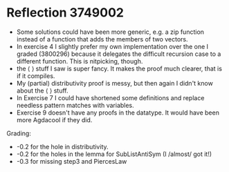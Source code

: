 # Reflection 3749002

- Some solutions could have been more generic, e.g. a zip function instead of a function that adds the members of two vectors.
- In exercise 4 I slightly prefer my own implementation over the one I graded (3800296) because it delegates the difficult recursion case to a different function. This is nitpicking, though.
- the ⟨ ⟩ stuff I saw is super fancy. It makes the proof much clearer, that is if it compiles.
- My (partial) distributivity proof is messy, but then again I didn't know about the ⟨ ⟩ stuff.
- In Exercise 7 I could have shortened some definitions and replace needless pattern matches with variables.
- Exercise 9 doesn't have any proofs in the datatype. It would have been more Agdacool if they did.

Grading:
- -0.2 for the hole in distributivity.
- -0.2 for the holes in the lemma for SubListAntiSym (I /almost/ got it!)
- -0.3 for missing step3 and PiercesLaw